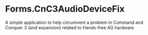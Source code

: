# Forms.CnC3AudioDeviceFix
A simple application to help circumvent a problem in Command and Conquer 3 (and expansion) related to Hands-free AG hardware
